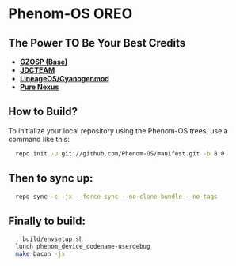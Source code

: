 Phenom-OS OREO
===========
**The Power TO Be Your Best**
Credits
-------
* [**GZOSP (Base)**](https://github.com/AOSP-JF-MM)
* [**JDCTEAM**](https://github.com/AOSP-JF-MM)
* [**LineageOS/Cyanogenmod**](https://github.com/LineageOS)
* [**Pure Nexus**](https://github.com/PureNexusProject)

How to Build?
-------------

To initialize your local repository using the Phenom-OS trees, use a 
command like this:

```bash
  repo init -u git://github.com/Phenom-OS/manifest.git -b 8.0
```
  
Then to sync up:
----------------

```bash
  repo sync -c -jx --force-sync --no-clone-bundle --no-tags
```
Finally to build:
-----------------

```bash
  . build/envsetup.sh
  lunch phenom_device_codename-userdebug
  make bacon -jx
```
